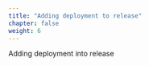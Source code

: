 ```yaml
---
title: "Adding deployment to release"
chapter: false
weight: 6
--- 
```


Adding deployment into release